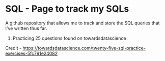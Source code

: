 # SQL - Page to track my SQLs

A github repository that allows me to track and store the SQL queries that I've written thus far.

1) Practicing 25 questions found on towardsdatascience

Credit - https://towardsdatascience.com/twenty-five-sql-practice-exercises-5fc791e24082
